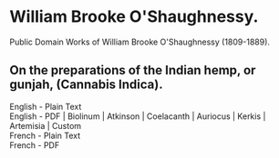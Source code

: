 # William Brooke O'Shaughnessy.

Public Domain Works of William Brooke O'Shaughnessy (1809-1889).

## On the preparations of the Indian hemp, or gunjah, (Cannabis Indica).

English - Plain Text  
English - PDF | Biolinum | Atkinson | Coelacanth | Auriocus | Kerkis | Artemisia | Custom  
French - Plain Text  
French - PDF  
